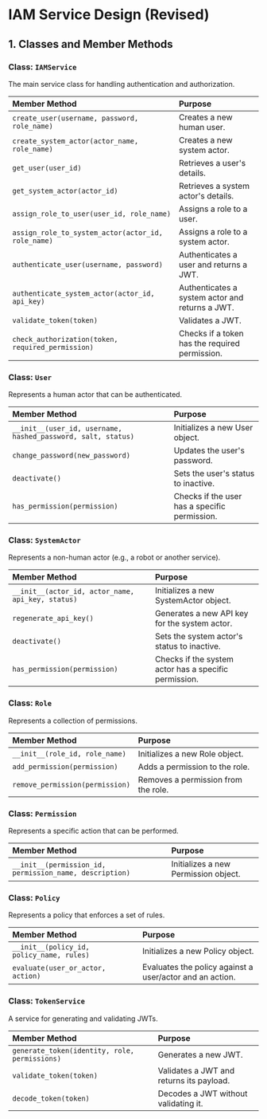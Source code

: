 # IAM Service Design (Revised)

## 1. Classes and Member Methods

### Class: `IAMService`

The main service class for handling authentication and authorization.

| Member Method | Purpose |
| :--- | :--- |
| `create_user(username, password, role_name)` | Creates a new human user. |
| `create_system_actor(actor_name, role_name)` | Creates a new system actor. |
| `get_user(user_id)` | Retrieves a user's details. |
| `get_system_actor(actor_id)` | Retrieves a system actor's details. |
| `assign_role_to_user(user_id, role_name)` | Assigns a role to a user. |
| `assign_role_to_system_actor(actor_id, role_name)` | Assigns a role to a system actor. |
| `authenticate_user(username, password)` | Authenticates a user and returns a JWT. |
| `authenticate_system_actor(actor_id, api_key)` | Authenticates a system actor and returns a JWT. |
| `validate_token(token)` | Validates a JWT. |
| `check_authorization(token, required_permission)` | Checks if a token has the required permission. |

### Class: `User`

Represents a human actor that can be authenticated.

| Member Method | Purpose |
| :--- | :--- |
| `__init__(user_id, username, hashed_password, salt, status)` | Initializes a new User object. |
| `change_password(new_password)` | Updates the user's password. |
| `deactivate()` | Sets the user's status to inactive. |
| `has_permission(permission)` | Checks if the user has a specific permission. |

### Class: `SystemActor`

Represents a non-human actor (e.g., a robot or another service).

| Member Method | Purpose |
| :--- | :--- |
| `__init__(actor_id, actor_name, api_key, status)` | Initializes a new SystemActor object. |
| `regenerate_api_key()` | Generates a new API key for the system actor. |
| `deactivate()` | Sets the system actor's status to inactive. |
| `has_permission(permission)` | Checks if the system actor has a specific permission. |

### Class: `Role`

Represents a collection of permissions.

| Member Method | Purpose |
| :--- | :--- |
| `__init__(role_id, role_name)` | Initializes a new Role object. |
| `add_permission(permission)` | Adds a permission to the role. |
| `remove_permission(permission)` | Removes a permission from the role. |

### Class: `Permission`

Represents a specific action that can be performed.

| Member Method | Purpose |
| :--- | :--- |
| `__init__(permission_id, permission_name, description)` | Initializes a new Permission object. |

### Class: `Policy`

Represents a policy that enforces a set of rules.

| Member Method | Purpose |
| :--- | :--- |
| `__init__(policy_id, policy_name, rules)` | Initializes a new Policy object. |
| `evaluate(user_or_actor, action)` | Evaluates the policy against a user/actor and an action. |

### Class: `TokenService`

A service for generating and validating JWTs.

| Member Method | Purpose |
| :--- | :--- |
| `generate_token(identity, role, permissions)` | Generates a new JWT. |
| `validate_token(token)` | Validates a JWT and returns its payload. |
| `decode_token(token)` | Decodes a JWT without validating it. |